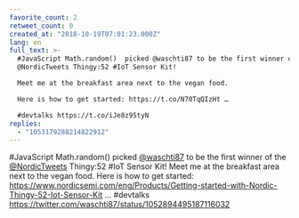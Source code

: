 ```yaml
---
favorite_count: 2
retweet_count: 0
created_at: "2018-10-19T07:01:23.000Z"
lang: en
full_text: >-
  #JavaScript Math.random()  picked @waschti87 to be the first winner of the
  @NordicTweets Thingy:52 #IoT Sensor Kit! 

  Meet me at the breakfast area next to the vegan food. 

  Here is how to get started: https://t.co/N70TqQIzHt …

  #devtalks https://t.co/iJe8z95tyN
replies:
  - "1053179288214822912"
---
```


#JavaScript Math.random() picked [@waschti87](https://twitter.com/waschti87) to
be the first winner of the [@NordicTweets](https://twitter.com/NordicTweets)
Thingy:52 #IoT Sensor Kit! Meet me at the breakfast area next to the vegan food.
Here is how to get started:
<https://www.nordicsemi.com/eng/Products/Getting-started-with-Nordic-Thingy-52-Iot-Sensor-Kit>
… #devtalks <https://twitter.com/waschti87/status/1052894495187116032>
